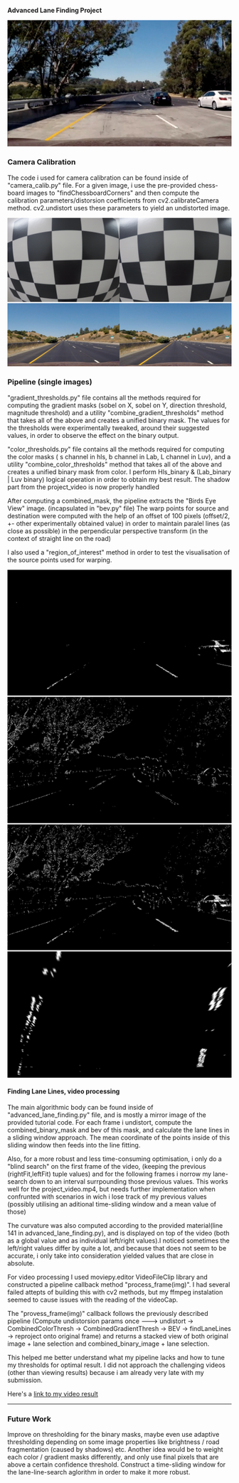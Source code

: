 **Advanced Lane Finding Project**


[//]: # (Image References)

[image1]: ./output_images/original.jpg "Original"
[image2]: ./output_images/1SChan.jpg "S Channel Binary Mask"
[image3]: ./output_images/2GradientCombined.jpg "Combined Sobel Gradients Mask"
[image4]: ./output_images/3CombinedThresholds.jpg "Combined Color+Gradient Thresholds"
[image5]: ./output_images/4Bev.jpg "Birds Eye Viuew of the Combined Mask"
[image6]: ./output_images/Undistorted.png "Undistorted side-by-side comparison"
[image7]: ./output_images/Undistorted-test.png "Undistorted straight lines side-by-side comparison"
[video1]: ./output.mp4 "Output Video"


![alt text][image1]

### Camera Calibration

The code i used for camera calibration can be found inside of "camera_calib.py" file.
For a given image, i use the pre-provided chess-board images to "findChessboardCorners" and then compute the calibration parameters/distorsion coefficients from cv2.calibrateCamera method.
cv2.undistort uses these parameters to yield an undistorted image.

![alt text][image6]
![alt text][image7]

### Pipeline (single images)

"gradient_thresholds.py" file contains all the methods required for computing the gradient masks (sobel on X, sobel on Y, direction threshold, magnitude threshold) and a utility "combine_gradient_thresholds" method that takes all of the above and creates a unified binary mask.
The values for the thresholds were experimentally tweaked, around their suggested values, in order to observe the effect on the binary output.

"color_thresholds.py" file contains all the methods required for computing the color masks ( s channel in hls, b channel in Lab, L channel in Luv),
and a utility "combine_color_thresholds" method that takes all of the above and creates a unified binary mask from color.
I perform Hls_binary & (Lab_binary | Luv binary) logical operation in order to obtain my best result.
The shadow part from the project_video is now properly handled 

After computing a combined_mask, the pipeline extracts the "Birds Eye View" image. (incapsulated in "bev.py" file)
The warp points for source and destination were computed with the help of an offset of 100 pixels (offset/2, +- other experimentally obtained value) in order to maintain paralel lines (as close as possible) in the perpendicular perspective transform (in the context of straight line on the road)

I also used a "region_of_interest" method in order to test the visualisation of the source points used for warping.

![alt text][image2]
![alt text][image3]
![alt text][image4]
![alt text][image5]

#### Finding Lane Lines, video processing

The main algorithmic body can be found inside of "advanced_lane_finding.py" file, and is mostly a mirror image of the provided tutorial code.
For each frame i undistort, compute the combined_binary_mask and bev of this mask, and calculate the lane lines in a sliding window approach. 
The mean coordinate of the points inside of this sliding window then feeds into the line fitting.

Also, for a more robust and less time-consuming optimisation,  i only do a "blind search" on the first frame of the video, (keeping the previous (rightFit,leftFit) tuple values) and for the following frames i norrow my lane-search down to an interval surrpounding those previous values. This works well for the project_video.mp4, but needs further implementation when confrunted with scenarios in wich i lose track of my previous values (possibly utilising an aditional time-sliding window and a mean value of those)

The curvature was also computed according to the provided material(line 141 in advanced_lane_finding.py), and is displayed on top of the video (both as a global value and as individual left/right values).I noticed sometimes the left/right values differ by quite a lot, and because that does not seem to be accurate, i only take into consideration yielded values that are close in absolute.

For video processing I used moviepy.editor VideoFileClip library and constructed a pipeline callback method "process_frame(img)". 
I had several failed attepts of building this with cv2 methods, but my ffmpeg instalation seemed to cause issues with the reading of the videoCap.

The "provess_frame(img)" callback follows the previously described pipeline (Compute undistorsion params once ---> undistort -> CombinedColorThresh -> CombinedGradientThresh -> BEV -> findLaneLines -> reproject onto original frame) and returns a stacked view of both original image + lane selection and combined_binary_image + lane selection.

This helped me better understand what my pipeline lacks and how to tune my thresholds for optimal result.
I did not approach the challenging videos (other than viewing results) because i am already very late with my submission.


Here's a [link to my video result](./output.mp4)

---

### Future Work

Improve on thresholding for the binary masks, maybe even use adaptive thresholding depending on some image properties like brightness / road fragmentation (caused by shadows) etc.
Another idea would be to weight each color / gradient masks differently, and only use final pixels that are above a certain confidence threshold.
Construct a time-sliding window for the lane-line-search aglorithm in order to make it more robust.


